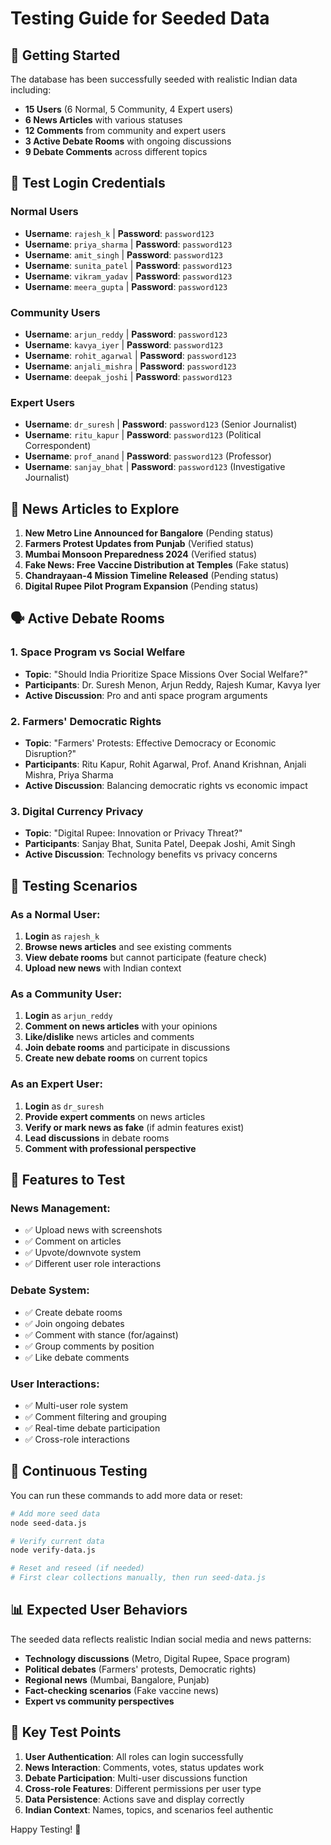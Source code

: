 # Testing Guide for Seeded Data

## 🚀 Getting Started

The database has been successfully seeded with realistic Indian data including:
- **15 Users** (6 Normal, 5 Community, 4 Expert users)
- **6 News Articles** with various statuses
- **12 Comments** from community and expert users
- **3 Active Debate Rooms** with ongoing discussions
- **9 Debate Comments** across different topics

## 🔐 Test Login Credentials

### Normal Users
- **Username**: `rajesh_k` | **Password**: `password123`
- **Username**: `priya_sharma` | **Password**: `password123`
- **Username**: `amit_singh` | **Password**: `password123`
- **Username**: `sunita_patel` | **Password**: `password123`
- **Username**: `vikram_yadav` | **Password**: `password123`
- **Username**: `meera_gupta` | **Password**: `password123`

### Community Users  
- **Username**: `arjun_reddy` | **Password**: `password123`
- **Username**: `kavya_iyer` | **Password**: `password123`
- **Username**: `rohit_agarwal` | **Password**: `password123`
- **Username**: `anjali_mishra` | **Password**: `password123`
- **Username**: `deepak_joshi` | **Password**: `password123`

### Expert Users
- **Username**: `dr_suresh` | **Password**: `password123` (Senior Journalist)
- **Username**: `ritu_kapur` | **Password**: `password123` (Political Correspondent)
- **Username**: `prof_anand` | **Password**: `password123` (Professor)
- **Username**: `sanjay_bhat` | **Password**: `password123` (Investigative Journalist)

## 📰 News Articles to Explore

1. **New Metro Line Announced for Bangalore** (Pending status)
2. **Farmers Protest Updates from Punjab** (Verified status)
3. **Mumbai Monsoon Preparedness 2024** (Verified status)
4. **Fake News: Free Vaccine Distribution at Temples** (Fake status)
5. **Chandrayaan-4 Mission Timeline Released** (Pending status)
6. **Digital Rupee Pilot Program Expansion** (Pending status)

## 🗣️ Active Debate Rooms

### 1. Space Program vs Social Welfare
- **Topic**: "Should India Prioritize Space Missions Over Social Welfare?"
- **Participants**: Dr. Suresh Menon, Arjun Reddy, Rajesh Kumar, Kavya Iyer
- **Active Discussion**: Pro and anti space program arguments

### 2. Farmers' Democratic Rights
- **Topic**: "Farmers' Protests: Effective Democracy or Economic Disruption?"
- **Participants**: Ritu Kapur, Rohit Agarwal, Prof. Anand Krishnan, Anjali Mishra, Priya Sharma
- **Active Discussion**: Balancing democratic rights vs economic impact

### 3. Digital Currency Privacy
- **Topic**: "Digital Rupee: Innovation or Privacy Threat?"
- **Participants**: Sanjay Bhat, Sunita Patel, Deepak Joshi, Amit Singh
- **Active Discussion**: Technology benefits vs privacy concerns

## 🧪 Testing Scenarios

### As a Normal User:
1. **Login** as `rajesh_k`
2. **Browse news articles** and see existing comments
3. **View debate rooms** but cannot participate (feature check)
4. **Upload new news** with Indian context

### As a Community User:
1. **Login** as `arjun_reddy`
2. **Comment on news articles** with your opinions
3. **Like/dislike** news articles and comments
4. **Join debate rooms** and participate in discussions
5. **Create new debate rooms** on current topics

### As an Expert User:
1. **Login** as `dr_suresh`
2. **Provide expert comments** on news articles
3. **Verify or mark news as fake** (if admin features exist)
4. **Lead discussions** in debate rooms
5. **Comment with professional perspective**

## 📱 Features to Test

### News Management:
- ✅ Upload news with screenshots
- ✅ Comment on articles
- ✅ Upvote/downvote system
- ✅ Different user role interactions

### Debate System:
- ✅ Create debate rooms
- ✅ Join ongoing debates
- ✅ Comment with stance (for/against)
- ✅ Group comments by position
- ✅ Like debate comments

### User Interactions:
- ✅ Multi-user role system
- ✅ Comment filtering and grouping
- ✅ Real-time debate participation
- ✅ Cross-role interactions

## 🔄 Continuous Testing

You can run these commands to add more data or reset:

```bash
# Add more seed data
node seed-data.js

# Verify current data
node verify-data.js

# Reset and reseed (if needed)
# First clear collections manually, then run seed-data.js
```

## 📊 Expected User Behaviors

The seeded data reflects realistic Indian social media and news patterns:
- **Technology discussions** (Metro, Digital Rupee, Space program)
- **Political debates** (Farmers' protests, Democratic rights)
- **Regional news** (Mumbai, Bangalore, Punjab)
- **Fact-checking scenarios** (Fake vaccine news)
- **Expert vs community perspectives**

## 🎯 Key Test Points

1. **User Authentication**: All roles can login successfully
2. **News Interaction**: Comments, votes, status updates work
3. **Debate Participation**: Multi-user discussions function
4. **Cross-role Features**: Different permissions per user type
5. **Data Persistence**: Actions save and display correctly
6. **Indian Context**: Names, topics, and scenarios feel authentic

Happy Testing! 🚀

